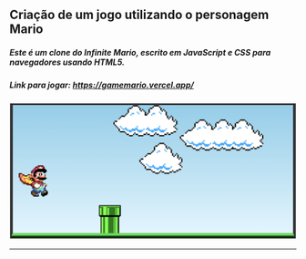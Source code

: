 ## Criação de um jogo utilizando o personagem Mario

##### Este é um clone do Infinite Mario, escrito em JavaScript e CSS para navegadores usando HTML5.

##### Link para jogar: https://gamemario.vercel.app/

![images](./images/final.png)


---

